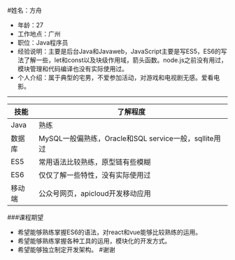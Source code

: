#姓名：方舟
- 年龄：27
- 工作地点：广州
- 职位：Java程序员
- 经验说明：主要是后台Java和Javaweb，JavaScript主要是写ES5，ES6的写法了解一些，let和const以及块级作用域，箭头函数。node.js之前没有用过，模块管理和代码编译也没有实际使用过。
- 个人介绍：属于典型的宅男，不爱参加活动，对游戏和电视剧无感。爱看电影。
---
|技能|了解程度|
|-|-|
|Java|熟练|
|数据库|MySQL一般偏熟练，Oracle和SQL service一般，sqllite用过
|ES5|常用语法比较熟练，原型链有些模糊|
|ES6|仅仅了解一些特性，没有实际使用过|
|移动端|公众号网页，apicloud开发移动应用|
###课程期望
- 希望能够熟练掌握ES6的语法，对react和vue能够比较熟练的运用。
- 希望能够熟练掌握各种工具的运用，模块化的开发方式。
- 希望能够独立制定开发架构。
#谢谢
